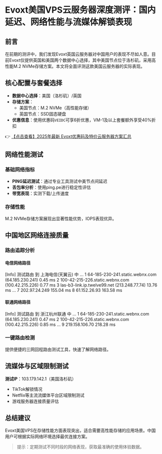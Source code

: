 # Evoxt美国VPS云服务器深度测评：国内延迟、网络性能与流媒体解锁表现

## 前言
在前期的测评中，我们发现Evoxt英国云服务器对中国用户的表现不尽如人意。目前Evoxt仅提供英国和美国两个数据中心选择，其中美国节点位于洛杉矶，采用高性能M.2 NVMe存储方案。本文将全面评测这款美国云服务器的实际表现。

## 核心配置与套餐选择
- **数据中心选择**：美国（洛杉矶）/英国
- **存储方案**：
  - 美国节点：M.2 NVMe（高性能存储）
  - 英国节点：SSD固态硬盘
- **优惠信息**：使用优惠码`VEIDC`可享6折优惠，VM-1及以上套餐额外享受40%折扣

👉 [【点击查看】2025年最新 Evoxt优惠码及特价云服务器方案汇总](https://bit.ly/evoxt)

## 网络性能测试
### 基础网络指标
- **PING延迟测试**：通过专业工具测试中美节点间延迟
- **丢包率分析**：使用ping.pe进行稳定性评估
- **带宽表现**：实测下载/上传速度

### 存储性能
M.2 NVMe存储方案展现出显著性能优势，IOPS表现优异。

## 中国地区网络连接质量
### 路由追踪分析
#### 电信网络路径

[Info] 测试路由 到 上海电信(天翼云) 中 ...
1  64-185-230-241.static.webnx.com (64.185.230.241)  0.45 ms
2  100-42-215-226.static.webnx.com (100.42.215.226)  0.77 ms
3  las-b3-link.ip.twelve99.net (213.248.77.74)  13.76 ms
...
7  202.97.24.249  155.04 ms
8  61.152.26.93  163.58 ms

#### 联通网络路径

[Info] 测试路由 到 浙江杭州联通 中 ...
1  64-185-230-241.static.webnx.com (64.185.230.241)  0.47 ms
2  100-42-215-226.static.webnx.com (100.42.215.226)  0.85 ms
...
9  219.158.106.70  218.28 ms

### 一键路由检测
提供便捷的三网回程路由测试工具，快速了解网络路径。

## 流媒体与区域限制测试
**测试IP**：103.179.142.1（美国洛杉矶）
- TikTok解锁情况
- Netflix等主流流媒体平台区域限制测试
- 游戏服务器连接质量评估

## 总结建议
Evoxt美国VPS在存储性能方面表现突出，适合需要高性能存储的应用场景。中国用户可根据实际网络环境选择最优连接方案。

> 提示：定期测试不同时段的网络表现，获取最准确的使用体验数据。
